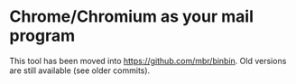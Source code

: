 Chrome/Chromium as your mail program
====================================

This tool has been moved into https://github.com/mbr/binbin. Old versions are still available (see older commits).
